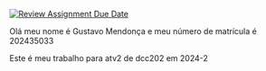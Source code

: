 [![Review Assignment Due Date](https://classroom.github.com/assets/deadline-readme-button-22041afd0340ce965d47ae6ef1cefeee28c7c493a6346c4f15d667ab976d596c.svg)](https://classroom.github.com/a/p_I_umKa)

Olá meu nome é Gustavo Mendonça e meu número de matrícula é 202435033

Este é meu trabalho para atv2 de dcc202 em 2024-2